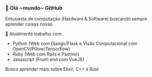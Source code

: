 ### :mage: Olá ~mundo~ GitHub 
Entusiasta de computação (Hardware & Software) buscando sempre aprender coisas novas.

:hammer: Atualmente trabalho com:
- Python (Web com Django/Flask e Visão Computacional com OpenCV/Pillow/Tensorflow)
- Ruby (Web com Rails e Padrino)
- Javascript (Front-end com VueJS)

Busco aprender mais sobre Elixir, C++ e Rust


<!--
**ynhummel/ynhummel** is a ✨ _special_ ✨ repository because its `README.md` (this file) appears on your GitHub profile.

Here are some ideas to get you started:

- 🔭 I’m currently working on ...
- 🌱 I’m currently learning ...
- 👯 I’m looking to collaborate on ...
- 🤔 I’m looking for help with ...
- 💬 Ask me about ...
- 📫 How to reach me: ...
- 😄 Pronouns: ...
- ⚡ Fun fact: ...
-->

